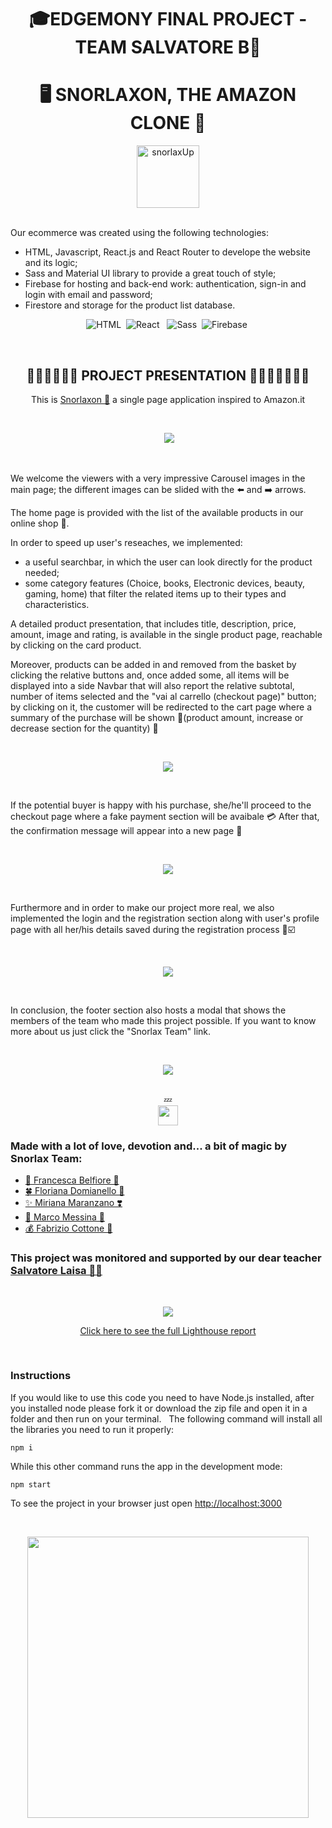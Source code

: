 <div align="center">
<h1>🎓EDGEMONY FINAL PROJECT - TEAM SALVATORE B📜</h1>
<h1> 🖥️ SNORLAXON, THE AMAZON CLONE 📱 </h1>
<img src="https://firebasestorage.googleapis.com/v0/b/clone-8164f.appspot.com/o/readme%20img%2Fsnorlaxon-blu.png?alt=media&token=3d486d86-7171-4baa-93cb-6977140eb85e"
alt="snorlaxUp" height="100"/>
</div>&nbsp;
           
Our ecommerce was created using the following technologies:

- HTML, Javascript, React.js and React Router to develope the website and its logic;
- Sass and Material UI library to provide a great touch of style;
- Firebase for hosting and back-end work: authentication, sign-in and login with email and password; 
- Firestore and storage for the product list database.

<section align="center">
<img alt="HTML" src="https://img.shields.io/badge/HTML-E34F26?logo=html5&logoColor=white&style=for-the-badge" />&nbsp;
<img alt="React" src="https://img.shields.io/badge/React-61DAFB?logo=react&logoColor=white&style=for-the-badge" /> &nbsp;
<img alt="Sass" src="https://img.shields.io/badge/Sass-CC6699?logo=sass&logoColor=white&style=for-the-badge" />&nbsp;
<img alt="Firebase" src="https://img.shields.io/badge/firebase-%23039BE5.svg?style=for-the-badge&logo=firebase" />&nbsp;
</section>


&nbsp;<div align="center">
<h2> 💁🏽‍♂️💁🏻‍♂️ PROJECT PRESENTATION 💁🏼‍♀️💁🏻💁‍♀️ </h2>
<p> This is <a href="clone-8164f.web.app/">Snorlaxon 🔗</a> a single page application inspired to Amazon.it</p> &nbsp;


&nbsp;<img src="https://firebasestorage.googleapis.com/v0/b/clone-8164f.appspot.com/o/readme%20img%2Fpresentazione.gif?alt=media&token=53806677-aaf6-41af-accb-d82bca51e1c5" />
</div>&nbsp;

We welcome the viewers with a very impressive Carousel images in the main page; the different images can be slided with the ⬅️ and ➡️ arrows.

The home page is provided with the list of the available products in our online shop 🏬.

In order to speed up user's reseaches, we implemented:

- a useful searchbar, in which the user can look directly for the product needed;
- some category features (Choice, books, Electronic devices, beauty, gaming, home) that filter the related items up to their types and characteristics.

A detailed product presentation, that includes title, description, price, amount, image and rating, is available in the single product page, reachable by clicking on the card product.

Moreover, products can be added in and removed from the basket by clicking the relative buttons and, once added some, all items will be displayed into a side Navbar that will also report the relative subtotal, number of items selected and the "vai al carrello (checkout page)" button; by clicking on it, the customer will be redirected to the cart page where a summary of the purchase will be shown 🛒(product amount, increase or decrease section for the quantity) 🛒

&nbsp;<div align="center">
<img src="https://firebasestorage.googleapis.com/v0/b/clone-8164f.appspot.com/o/readme%20img%2Fcarosello-searchbar-prodotto.gif?alt=media&token=014e612d-89a9-40d3-8335-26a5a1f18e69" />
</div>&nbsp;

If the potential buyer is happy with his purchase, she/he'll proceed to the checkout page where a fake payment section will be avaibale 💳 
After that, the confirmation message will appear into a new page 🚚

&nbsp;<div align="center">
<img src="https://firebasestorage.googleapis.com/v0/b/clone-8164f.appspot.com/o/readme%20img%2Fcarrello.gif?alt=media&token=cb5ce0c1-fa8d-4c1f-8220-d833d166860b" />
</div>&nbsp;


Furthermore and in order to make our project more real, we also implemented the login and the registration section along with user's profile page with all her/his details saved during the registration process 👤☑️

&nbsp;<div align="center">
<img src="https://firebasestorage.googleapis.com/v0/b/clone-8164f.appspot.com/o/readme%20img%2Fregistrazione%20(2).gif?alt=media&token=c6eadd0c-e6e1-4b54-ad2e-3bb639e7eb3d" />
</div>&nbsp;


In conclusion, the footer section also hosts a modal that shows the members of the team who made this project possible.
If you want to know more about us just click the "Snorlax Team" link.


&nbsp;<div align="center">
<img src="https://firebasestorage.googleapis.com/v0/b/clone-8164f.appspot.com/o/readme%20img%2Ffooter-modal.gif?alt=media&token=8b530ee6-3e19-4896-9c72-f47eb483d3a1" />
</div>&nbsp;

<div align="center"> 💤 </div>
<div align="center">
<img src="https://cdn.icon-icons.com/icons2/851/PNG/512/snorlax_icon-icons.com_67505.png" width="32px"/> 
</div>

<h3>Made with a lot of love, devotion and... a bit of magic by Snorlax Team:</h3>
<ul>
<li>
    <a href="https://github.com/Francesca-Belfiore">
      🦊 Francesca Belfiore 🌺
    </a>
  </li>
  <li>
    <a href="https://github.com/floriana83">
     🍀 Floriana Domianello 🌷
    </a>
  </li>
  <li>
    <a href="https://github.com/MirMara">
      ✨ Miriana Maranzano ❣️
    </a>
  </li>
  <li>
    <a href="https://github.com/Voldrak">
     🏹 Marco Messina 🎯
    </a>
  </li>
  <li>
    <a href="https://github.com/Fablizio">
      💰 Fabrizio Cottone 🤑
    </a>
  </li>
</ul>

<h3> This project was monitored and supported by our dear teacher <a href="https://github.com/moebiusmania"> Salvatore Laisa 👨‍🏫 </a></h3>

&nbsp;<div align="center">
<img src="https://firebasestorage.googleapis.com/v0/b/clone-8164f.appspot.com/o/readme%20img%2Flighthouse.png?alt=media&token=b78b373f-a731-4018-9ec1-f0ee0a66b8ca"/> 
<p> <a href="https://htmlpreview.github.io/?https://github.com/edgemony-coding-bootcamp/project-salvatore-b/blob/main/clone-8164f.web.app-20220223T183942.html"> Click here to see the full Lighthouse report</a></p>
</div>&nbsp;


<div> <h3> Instructions </h3>

If you would like to use this code you need to have Node.js installed, after you installed node please fork it or download the zip file and open it in a folder and then run on your terminal.
&nbsp;
The following command will install all the libraries you need to run it properly:

```
npm i 
```

While this other command runs the app in the development mode:

```
npm start 
```

To see the project in your browser just open [http://localhost:3000](http://localhost:3000) 

&nbsp;<div align="center">
<img src="https://firebasestorage.googleapis.com/v0/b/clone-8164f.appspot.com/o/readme%20img%2FSTATS%20(2).png?alt=media&token=7765011b-e8ce-49ed-93c7-67958488f18e" width=450px /> 
</div>